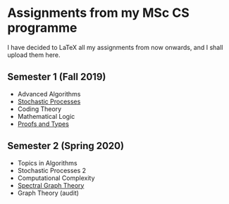 # Assignments from my MSc CS programme

I have decided to LaTeX all my assignments from now onwards, and I shall upload them here.

## Semester 1 (Fall 2019)

- Advanced Algorithms
- [Stochastic Processes](https://github.com/kishlaya/Expected-Coin-Tosses)
- Coding Theory
- Mathematical Logic
- [Proofs and Types](https://github.com/kishlaya/liquid-haskell)

## Semester 2 (Spring 2020)

- Topics in Algorithms
- Stochastic Processes 2
- Computational Complexity
- [Spectral Graph Theory](https://github.com/kishlaya/random_graph)
- Graph Theory (audit)
